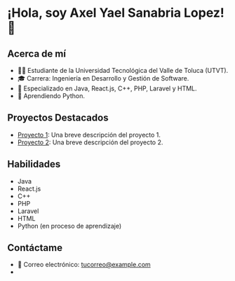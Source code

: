 # ¡Hola, soy Axel Yael Sanabria Lopez! 👋

## Acerca de mí
- 👨‍🎓 Estudiante de la Universidad Tecnológica del Valle de Toluca (UTVT).
- 🎓 Carrera: Ingeniería en Desarrollo y Gestión de Software.
- 🚀 Especializado en Java, React.js, C++, PHP, Laravel y HTML.
- 🌱 Aprendiendo Python.

## Proyectos Destacados
- [Proyecto 1](enlace-al-proyecto-1): Una breve descripción del proyecto 1.
- [Proyecto 2](enlace-al-proyecto-2): Una breve descripción del proyecto 2.

## Habilidades
- Java
- React.js
- C++
- PHP
- Laravel
- HTML
- Python (en proceso de aprendizaje)

## Contáctame
- 📧 Correo electrónico: tucorreo@example.com
-
